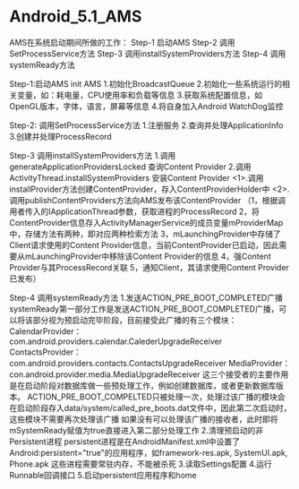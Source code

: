﻿# Android_5.1_AMS

AMS在系统启动期间所做的工作：
    Step-1 启动AMS
    Step-2 调用SetProcessService方法
    Step-3 调用installSystemProviders方法
    Step-4 调用systemReady方法


Step-1:启动AMS
    init AMS
    1.初始化BroadcastQueue
    2.初始化一些系统运行的相关变量，如：耗电量，CPU使用率和负载等信息
    3.获取系统配置信息，如OpenGL版本，字体，语言，屏幕等信息
    4.将自身加入Android WatchDog监控 

Step-2: 调用SetProcessService方法
    1.注册服务
    2.查询并处理ApplicationInfo
    3.创建并处理ProcessRecord

Step-3 调用installSystemProviders方法
    1.调用 generateApplicationProvidersLocked 查询Content Provider
    2.调用 ActivityThread.installSystemProviders 安装Content Provider
        <1>.调用installProvider方法创建ContentProvider，存入ContentProviderHolder中
        <2>.调用publishContentProviders方法向AMS发布该ContentProvider
            （1，根据调用者传入的IApplicationThread参数，获取进程的ProcessRecord
              2，将ContentProvider信息存入ActivityManagerService的成员变量mProviderMap中，存储方法有两种，即对应两种检索方法
              3，mLaunchingProvider中存储了Client请求使用的Content Provider信息，当前ContentProvider已启动，因此需要从mLaunchingProvider中移除该Content Provider的信息
              4，强Content Provider与其ProcessRecord关联
              5，通知Client，其请求使用Content Provider已发布）

Step-4 调用systemReady方法
    1.发送ACTION_PRE_BOOT_COMPLETED广播
        systemReady第一部分工作是发送ACTION_PRE_BOOT_COMPLETED广播，可以将该部分视为预启动完毕阶段，目前接受此广播的有三个模块：
            CalendarProvider：com.android.providers.calendar.CalederUpgradeReceiver
            ContactsProvider：com.android.providers.contacts.ContactsUpgradeReceiver
            MediaProvider：con.android.provider.media.MediaUpgradeReceiver
            这三个接受者的主要作用是在启动阶段对数据库做一些预处理工作，例如创建数据库，或者更新数据库版本。
            ACTION_PRE_BOOT_COMPELTED只被处理一次，处理过该广播的模块会在启动阶段存入data/system/called_pre_boots.dat文件中，因此第二次启动时，这些模块不需要再次处理该广播
            如果没有可以处理该广播的接收者，此时即将mSystemReady赋值为true直接进入第二部分处理工作
    2.清理预启动的非Persistent进程
        persistent进程是在AndroidManifest.xml中设置了Android:persistent="true"的应用程序，如framework-res.apk, SystemUI.apk, Phone.apk 这些进程需要常驻内存，不能被杀死
    3.读取Settings配置
    4.运行Runnable回调接口
    5.启动persistent应用程序和home